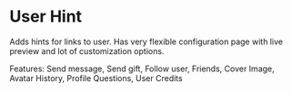 User Hint
====

Adds hints for links to user. Has very flexible configuration page with live preview and lot of customization options.

Features:
Send message, Send gift, Follow user, Friends, Cover Image, Avatar History, Profile Questions, User Credits
